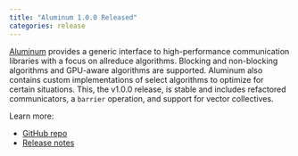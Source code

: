 ```yaml
---
title: "Aluminum 1.0.0 Released"
categories: release
---
```


[Aluminum](https://github.com/LLNL/Aluminum) provides a generic interface to high-performance communication libraries with a focus on allreduce algorithms. Blocking and non-blocking algorithms and GPU-aware algorithms are supported. Aluminum also contains custom implementations of select algorithms to optimize for certain situations. This, the v1.0.0 release, is stable and includes refactored communicators, a `barrier` operation, and support for vector collectives.

Learn more:
- [GitHub repo](https://github.com/LLNL/Aluminum)
- [Release notes](https://github.com/LLNL/Aluminum/releases/tag/v1.0.0)

